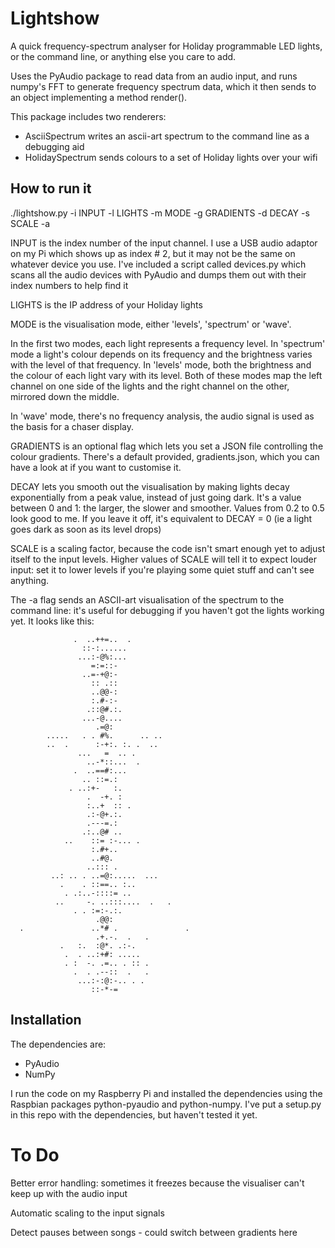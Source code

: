 # Lightshow

A quick frequency-spectrum analyser for Holiday programmable LED lights, or the command line, or anything else you care to add.

Uses the PyAudio package to read data from an audio input, and runs numpy's
FFT to generate frequency spectrum data, which it then sends to an object
implementing a method render().

This package includes two renderers:

* AsciiSpectrum writes an ascii-art spectrum to the command line as a debugging aid
* HolidaySpectrum sends colours to a set of Holiday lights over your wifi

## How to run it

./lightshow.py -i INPUT -l LIGHTS -m MODE -g GRADIENTS -d DECAY -s SCALE -a

INPUT is the index number of the input channel. I use a USB audio
adaptor on my Pi which shows up as index # 2, but it may not be the
same on whatever device you use. I've included a script called
devices.py which scans all the audio devices with PyAudio and dumps
them out with their index numbers to help find it

LIGHTS is the  IP address of your Holiday lights

MODE is the visualisation mode, either 'levels', 'spectrum' or 'wave'.

In the first two modes, each light represents a frequency level. 
In 'spectrum' mode a light's colour depends on its frequency
and the brightness varies with the level of that frequency. In
'levels' mode, both the brightness and the colour of each light vary
with its level. Both of these modes map the left channel on one side of
the lights and the right channel on the other, mirrored down the middle.

In 'wave' mode, there's no frequency analysis, the audio signal is used
as the basis for a chaser display.

GRADIENTS is an optional flag which lets you set a JSON file
controlling the colour gradients. There's a default provided,
gradients.json, which you can have a look at if you want to customise it.

DECAY lets you smooth out the visualisation by making lights decay
exponentially from a peak value, instead of just going dark. It's a
value between 0 and 1: the larger, the slower and smoother. Values
from 0.2 to 0.5 look good to me. If you leave it off, it's equivalent
to DECAY = 0 (ie a light goes dark as soon as its level drops)

SCALE is a scaling factor, because the code isn't smart enough yet to
adjust itself to the input levels. Higher values of SCALE will tell it
to expect louder input: set it to lower levels if you're playing some
quiet stuff and can't see anything.

The -a flag sends an ASCII-art visualisation of the spectrum to the
command line: it's useful for debugging if you haven't got the lights
working yet.  It looks like this:


                  .  ..++=..  .                   
                    ::-:......                    
                   ...:-@%:...                    
                      =:=::-                      
                    ..=-+@:-                      
                      :: .::                      
                      ..@@-:                      
                      :.#-:-                      
                     .::@#.:.                     
                    ...-@....                     
                       .=@:                       
            .....   . . #%.      .. ..            
            ..  .      :-+:. :. .  ..             
                   ...   =  .. .                  
                     ..-*::...  .                 
                  .  ..==#:...                    
                    .. ::=.:                      
                 . ..:+-   :.                     
                     .  -+. :                     
                     :..+  :: .                   
                     .:-@+.:.                     
                     .---=.:                      
                    .:..@# ..                     
                ..    ::= :-... .                 
                      :.#+..                      
                      ..#@.                       
                     ..::: .                      
             ..: .. . ..=@:.....  ...             
               .    . ::==.. :..                  
                . .:..-::::= ..                   
              ..     -. ..:::....  .   .          
                  . . :=:-.:.                     
                       .@@:                       
      .               ..*# .               .      
                       .+.-.  .   .               
               .   :.  :@*. .:-.                  
                .  . ..:+#: .....                 
                . :  -. .=.. . :: .               
                  .  . .--::  .   .               
                   ...:-:@:-.. . .                
                      ::-*-=                 


## Installation

The dependencies are:

* PyAudio
* NumPy

I run the code on my Raspberry Pi and installed the dependencies using
the Raspbian packages python-pyaudio and python-numpy. I've put a
setup.py in this repo with the dependencies, but haven't tested it
yet.

# To Do

Better error handling: sometimes it freezes because the visualiser
can't keep up with the audio input

Automatic scaling to the input signals

Detect pauses between songs - could switch between gradients here

